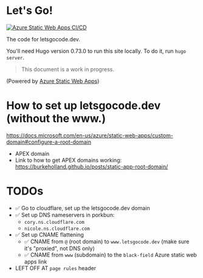 # Let's Go!

[![Azure Static Web Apps CI/CD](https://github.com/osscda/lets-go-www/workflows/Azure%20Static%20Web%20Apps%20CI/CD/badge.svg)](https://github.com/osscda/lets-go-www/actions?query=workflow%3A%22Azure+Static+Web+Apps+CI%2FCD%22)

The code for letsgocode.dev.

You'll need Hugo version 0.73.0 to run this site locally. To do it, run `hugo server`.

>This document is a work in progress.

(Powered by [Azure Static Web Apps](https://cda.ms/1s5))


# How to set up letsgocode.dev (without the www.)

https://docs.microsoft.com/en-us/azure/static-web-apps/custom-domain#configure-a-root-domain

- APEX domain
- Link to how to get APEX domains working: https://burkeholland.github.io/posts/static-app-root-domain/

# TODOs
- ✅ Go to cloudflare, set up the letsgocode.dev domain
- ✅ Set up DNS nameservers in porkbun:
    - `cory.ns.cloudflare.com`
    - `nicole.ns.cloudflare.com`
- ✅ Set up CNAME flattening
    - ✅ CNAME from `@` (root domain) to `www.letsgocode.dev` (make sure it's "proxied", not DNS only)
    - ✅ CNAME from `www` (subdomain) to the `black-field` Azure static web apps link
- LEFT OFF AT `page rules` header